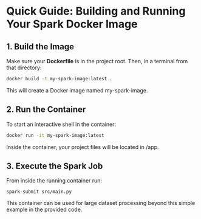 # Quick Guide: Building and Running Your Spark Docker Image

## 1. Build the Image

Make sure your **Dockerfile** is in the project root. Then, in a terminal from that directory:

```bash
docker build -t my-spark-image:latest .
```
This will create a Docker image named my-spark-image.

## 2. Run the Container

To start an interactive shell in the container:

```bash
docker run -it my-spark-image:latest
```
Inside the container, your project files will be located in /app.

## 3. Execute the Spark Job
From inside the running container run:

```
spark-submit src/main.py
```


This container can be used for large dataset processing beyond this simple example in the provided code.